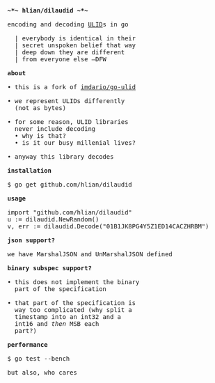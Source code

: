 <pre>

    <b>~*~ hlian/dilaudid ~*~</b>

    encoding and decoding <a href="https://github.com/alizain/ulid/blob/master/README.md">ULID</a>s in go

      | everybody is identical in their
      | secret unspoken belief that way
      | deep down they are different
      | from everyone else –DFW

    <b>about</b>

    • this is a fork of <a href="https://github.com/imdario/go-ulid">imdario/go-ulid</a>

    • we represent ULIDs differently
      (not as bytes)

    • for some reason, ULID libraries
      never include decoding
      • why is that?
      • is it our busy millenial lives?

    • anyway this library decodes

    <b>installation</b>

    $ go get github.com/hlian/dilaudid

    <b>usage</b>

    import "github.com/hlian/dilaudid"
    u := dilaudid.NewRandom()
    v, err := dilaudid.Decode("01B1JK8PG4Y5Z1ED14CACZHRBM")

    <b>json support?</b>

    we have MarshalJSON and UnMarshalJSON defined

    <b>binary subspec support?</b>

    • this does not implement the binary
      part of the specification

    • that part of the specification is
      way too complicated (why split a
      timestamp into an int32 and a
      int16 and <em>then</em> MSB each
      part?)

    <b>performance</b>

    $ go test --bench

    but also, who cares

</pre>
